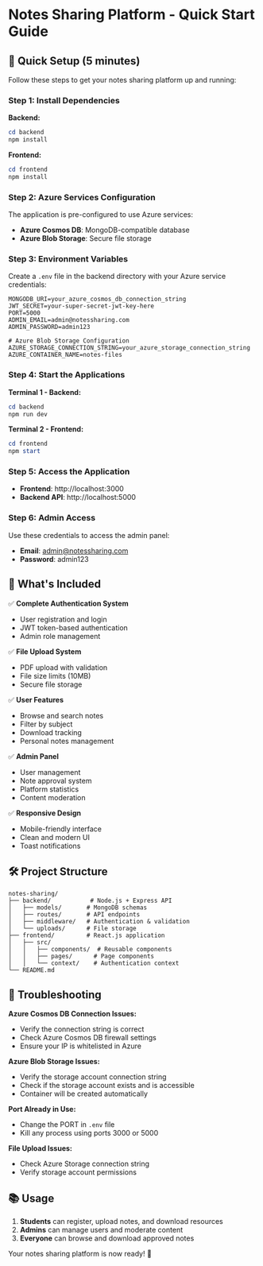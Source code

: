 # Notes Sharing Platform - Quick Start Guide

## 🚀 Quick Setup (5 minutes)

Follow these steps to get your notes sharing platform up and running:

### Step 1: Install Dependencies

**Backend:**
```powershell
cd backend
npm install
```

**Frontend:**
```powershell
cd frontend
npm install
```

### Step 2: Azure Services Configuration

The application is pre-configured to use Azure services:
- **Azure Cosmos DB**: MongoDB-compatible database
- **Azure Blob Storage**: Secure file storage

### Step 3: Environment Variables

Create a `.env` file in the backend directory with your Azure service credentials:
```env
MONGODB_URI=your_azure_cosmos_db_connection_string
JWT_SECRET=your-super-secret-jwt-key-here
PORT=5000
ADMIN_EMAIL=admin@notessharing.com
ADMIN_PASSWORD=admin123

# Azure Blob Storage Configuration
AZURE_STORAGE_CONNECTION_STRING=your_azure_storage_connection_string
AZURE_CONTAINER_NAME=notes-files
```

### Step 4: Start the Applications

**Terminal 1 - Backend:**
```powershell
cd backend
npm run dev
```

**Terminal 2 - Frontend:**
```powershell
cd frontend
npm start
```

### Step 5: Access the Application

- **Frontend**: http://localhost:3000
- **Backend API**: http://localhost:5000

### Step 6: Admin Access

Use these credentials to access the admin panel:
- **Email**: admin@notessharing.com
- **Password**: admin123

## 📁 What's Included

✅ **Complete Authentication System**
- User registration and login
- JWT token-based authentication
- Admin role management

✅ **File Upload System**
- PDF upload with validation
- File size limits (10MB)
- Secure file storage

✅ **User Features**
- Browse and search notes
- Filter by subject
- Download tracking
- Personal notes management

✅ **Admin Panel**
- User management
- Note approval system
- Platform statistics
- Content moderation

✅ **Responsive Design**
- Mobile-friendly interface
- Clean and modern UI
- Toast notifications

## 🛠️ Project Structure

```
notes-sharing/
├── backend/           # Node.js + Express API
│   ├── models/       # MongoDB schemas
│   ├── routes/       # API endpoints
│   ├── middleware/   # Authentication & validation
│   └── uploads/      # File storage
├── frontend/         # React.js application
│   ├── src/
│   │   ├── components/  # Reusable components
│   │   ├── pages/      # Page components
│   │   └── context/    # Authentication context
└── README.md
```

## 🔧 Troubleshooting

**Azure Cosmos DB Connection Issues:**
- Verify the connection string is correct
- Check Azure Cosmos DB firewall settings
- Ensure your IP is whitelisted in Azure

**Azure Blob Storage Issues:**
- Verify the storage account connection string
- Check if the storage account exists and is accessible
- Container will be created automatically

**Port Already in Use:**
- Change the PORT in `.env` file
- Kill any process using ports 3000 or 5000

**File Upload Issues:**
- Check Azure Storage connection string
- Verify storage account permissions

## 📚 Usage

1. **Students** can register, upload notes, and download resources
2. **Admins** can manage users and moderate content
3. **Everyone** can browse and download approved notes

Your notes sharing platform is now ready! 🎉